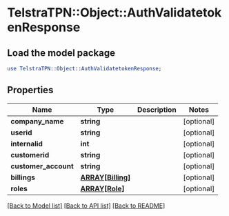# TelstraTPN::Object::AuthValidatetokenResponse

## Load the model package
```perl
use TelstraTPN::Object::AuthValidatetokenResponse;
```

## Properties
Name | Type | Description | Notes
------------ | ------------- | ------------- | -------------
**company_name** | **string** |  | [optional] 
**userid** | **string** |  | [optional] 
**internalid** | **int** |  | [optional] 
**customerid** | **string** |  | [optional] 
**customer_account** | **string** |  | [optional] 
**billings** | [**ARRAY[Billing]**](Billing.md) |  | [optional] 
**roles** | [**ARRAY[Role]**](Role.md) |  | [optional] 

[[Back to Model list]](../README.md#documentation-for-models) [[Back to API list]](../README.md#documentation-for-api-endpoints) [[Back to README]](../README.md)


